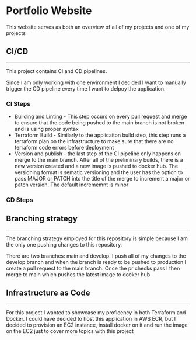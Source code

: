 # Portfolio Website
This website serves as both an overview of all of my projects and one of my projects

## CI/CD
----------
This project contains CI and CD pipelines.
 
Since I am only working with one environment I decided I want to manually trigger the CD pipeline every time I want to delpoy the application. 

### CI Steps
- Building and Linting - This step occurs on every pull request and merge to ensure that the code being pushed to the main branch is not broken and is using proper syntax
- Terraform Build - Similarly to the applicaiton build step, this step runs a terraform plan on the infrastructure to make sure that there are no terraform code errors before deployment
- Version and publish - the last step of the CI pipeline only happens on merge to the main branch. After all of the preliminary builds, there is a new version created and a new image is pushed to docker hub. The versioning format is sematic versioning and the user has the option to pass MAJOR or PATCH into the title of the merge to increment a major or patch version. The default incrememnt is minor

### CD Steps


## Branching strategy
----------
The branching strategy employed for this repository is simple because I am the only one pushing changes to this repository. 

There are two branches: main and develop. I push all of my changes to the develop branch and when the branch is ready to be pushed to production I create a pull request to the main branch. Once the pr checks pass I then merge to main which pushes the latest image to docker hub

## Infrastructure as Code
----------
For this project I wanted to showcase my proficency in both Terraform and Docker. I could have decided to host this application in AWS ECR, but I decided to provision an EC2 instance, install docker on it and run the image on the EC2 just to cover more topics with this project


